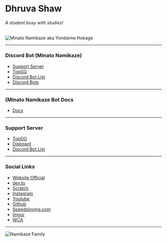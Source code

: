 [website]: https://dhruvacube.github.io/
[reponame]: yondaime-hokage
# Dhruva Shaw
###### A student busy with studies!

![Minato Namikaze aka Yondaime Hokage](https://media.discordapp.net/attachments/777918705098686465/813083579223506954/image0.jpg?width=1020&height=388 "Minato Namikaze aka Yondaime Hokage")

***

### Discord Bot (Minato Namikaze)
* [Support Server](https://discord.gg/g9zQbjE73K)
* [TopGG](https://top.gg/bot/779559821162315787)
* [Discord Bot List](https://discordbotlist.com/bots/minato-namikaze)
* [Discord Bots](https://discord.bots.gg/bots/779559821162315787)

***

### (Minato Namikaze Bot Docs
* [Docs]([website]/[reponame])

***

### Support Server
* [TopGG](https://top.gg/servers/747480356625711204)
* [Disboard](https://disboard.org/server/747480356625711204)
* [Discord Bot List](https://discordbotlist.com/servers/konohagakure)


***

### Social Links
* [Website Official](https://dhruvacuber.pythonanywhere.com/)
* [dev.to](https://dev.to/dhruvacube)
* [Scratch](https://scratch.mit.edu/users/Dhruvacuber/)
* [Instagram](https://www.instagram.com/dhruva_shaw_/)
* [Youtube](https://www.youtube.com/c/DhruvaShaw)
* [Github](https://github.com/Dhruvacube)
* [Speedsloving.com](https://www.speedsolving.com/members/dhruva-shaw.36635/)
* [Imgur](https://imgur.com/user/DhruvaShaw)
* [WCA](https://www.worldcubeassociation.org/persons/2016SHAW01)

***


![Namikaze Family](https://media.discordapp.net/attachments/777918705098686465/813086521481232414/image0.jpg)
